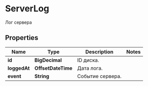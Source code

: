 

# ServerLog

Лог сервера

## Properties

| Name | Type | Description | Notes |
|------------ | ------------- | ------------- | -------------|
|**id** | **BigDecimal** | ID диска. |  |
|**loggedAt** | **OffsetDateTime** | Дата лога. |  |
|**event** | **String** | Событие сервера. |  |



